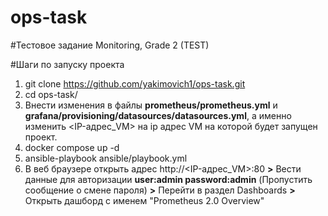 # ops-task
#Тестовое задание Monitoring, Grade 2 (TEST)

#Шаги по запуску проекта

1. git clone https://github.com/yakimovich1/ops-task.git
2. cd ops-task/
3. Внести изменения в файлы **prometheus/prometheus.yml** и **grafana/provisioning/datasources/datasources.yml**, а именно изменить <IP-адрес_VM> на ip адрес VM на которой будет запущен проект.
5. docker compose up -d
6. ansible-playbook ansible/playbook.yml
7. В веб браузере открыть адрес http://<IP-адрес_VM>:80 **>** Вести данные для авторизации **user:admin password:admin** (Пропустить сообщение о смене пароля) **>** Перейти в раздел Dashboards **>** Открыть дашборд с именем "Prometheus 2.0 Overview"
